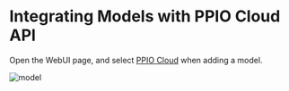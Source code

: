 # Integrating Models with PPIO Cloud API

Open the WebUI page, and select [PPIO Cloud](https://ppio.cn/user/register?from=ppinfra&invited_by=QJKFYD&utm_source=github_langbot) when adding a model.

![model](/assets/image/zh/workshop/ppio-integration/model.png)